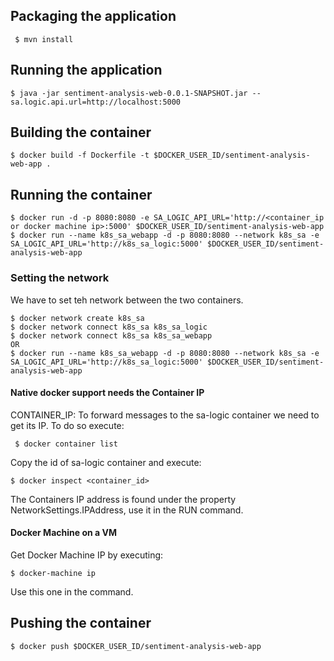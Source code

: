 ## Packaging the application
` $ mvn install`

## Running the application
` $ java -jar sentiment-analysis-web-0.0.1-SNAPSHOT.jar --sa.logic.api.url=http://localhost:5000 ` 

## Building the container
` $ docker build -f Dockerfile -t $DOCKER_USER_ID/sentiment-analysis-web-app . `

## Running the container
``` 
$ docker run -d -p 8080:8080 -e SA_LOGIC_API_URL='http://<container_ip or docker machine ip>:5000' $DOCKER_USER_ID/sentiment-analysis-web-app  
$ docker run --name k8s_sa_webapp -d -p 8080:8080 --network k8s_sa -e SA_LOGIC_API_URL='http://k8s_sa_logic:5000' $DOCKER_USER_ID/sentiment-analysis-web-app 
```

### Setting the network
We have to set teh network between the two containers.

``` 
$ docker network create k8s_sa
$ docker network connect k8s_sa k8s_sa_logic
$ docker network connect k8s_sa k8s_sa_webapp
OR
$ docker run --name k8s_sa_webapp -d -p 8080:8080 --network k8s_sa -e SA_LOGIC_API_URL='http://k8s_sa_logic:5000' $DOCKER_USER_ID/sentiment-analysis-web-app 
```

#### Native docker support needs the Container IP
CONTAINER_IP: To forward messages to the sa-logic container we need to get  its IP. To do so execute:

` $ docker container list`

Copy the id of sa-logic container and execute:

` $ docker inspect <container_id> `

The Containers IP address is found under the property NetworkSettings.IPAddress, use it in the RUN command.

#### Docker Machine on a VM 
Get Docker Machine IP by executing:

` $ docker-machine ip `

Use this one in the command.


## Pushing the container
` $ docker push $DOCKER_USER_ID/sentiment-analysis-web-app `


